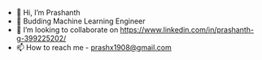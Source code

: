 - 👋 Hi, I’m Prashanth
- 👀 Budding Machine Learning Engineer
- 💞️ I’m looking to collaborate on https://www.linkedin.com/in/prashanth-g-399225202/
- 📫 How to reach me - prashx1908@gmail.com

<!---
prashx1908/prashx1908 is a ✨ special ✨ repository because its `README.md` (this file) appears on your GitHub profile.
You can click the Preview link to take a look at your changes.
--->
